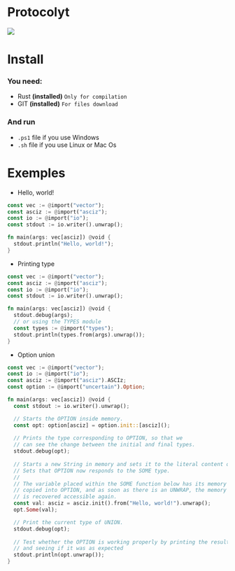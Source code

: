 # Protocolyt

![](https://imgur.com/7J6IpPC.png)

# Install
### You need:
- Rust **(installed)** `Only for compilation`
- GIT **(installed)** `For files download`

### And run
- `.ps1` file if you use Windows
- `.sh` file if you use Linux or Mac Os

# Exemples
- Hello, world!
```rust
const vec := @import("vector");
const asciz := @import("asciz");
const io := @import("io");
const stdout := io.writer().unwrap();

fn main(args: vec[asciz]) @void {
  stdout.println("Hello, world!");
}
```

- Printing type
```rust
const vec := @import("vector");
const asciz := @import("asciz");
const io := @import("io");
const stdout := io.writer().unwrap();

fn main(args: vec[asciz]) @void {
  stdout.debug(args);
  // or using the TYPES module
  const types := @import("types");
  stdout.println(types.from(args).unwrap());
}
```

- Option union
```rust
const vec := @import("vector");
const io := @import("io");
const asciz := @import("asciz").ASCIz;
const option := @import("uncertain").Option;

fn main(args: vec[asciz]) @void {
  const stdout := io.writer().unwrap();

  // Starts the OPTION inside memory.
  const opt: option[asciz] = option.init::[asciz]();
  
  // Prints the type corresponding to OPTION, so that we 
  // can see the change between the initial and final types.
  stdout.debug(opt);
  
  // Starts a new String in memory and sets it to the literal content of "Hello, world!"
  // Sets that OPTION now responds to the SOME type. 
  //
  // The variable placed within the SOME function below has its memory
  // copied into OPTION, and as soon as there is an UNWRAP, the memory
  // is recovered accessible again.
  const val: asciz = asciz.init().from("Hello, world!").unwrap();
  opt.Some(val);

  // Print the current type of UNION.
  stdout.debug(opt);
  
  // Test whether the OPTION is working properly by printing the result
  // and seeing if it was as expected
  stdout.println(opt.unwrap());
}
```
